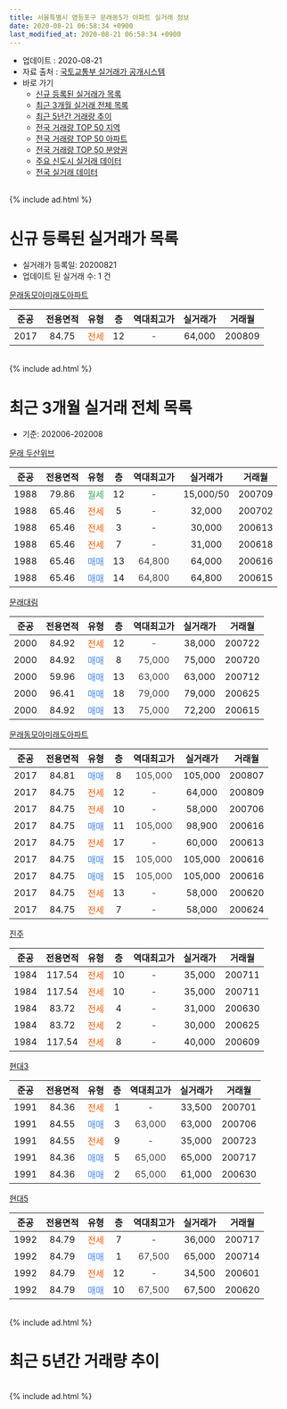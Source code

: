 ```yaml
---
title: 서울특별시 영등포구 문래동5가 아파트 실거래 정보
date: 2020-08-21 06:58:34 +0900
last_modified_at: 2020-08-21 06:58:34 +0900
---
```


* 업데이트 : 2020-08-21
* 자료 출처 : [국토교통부 실거래가 공개시스템](http://rt.molit.go.kr)
* 바로 가기
    * [신규 등록된 실거래가 목록](#신규-등록된-실거래가-목록)
    * [최근 3개월 실거래 전체 목록](#최근-3개월-실거래-전체-목록)
    * [최근 5년간 거래량 추이](#최근-5년간-거래량-추이)
    * [전국 거래량 TOP 50 지역](https://inasie.github.io/apt-trade-info/최근-3개월-전국에서-가장-거래가-많이-발생한-지역)
    * [전국 거래량 TOP 50 아파트](https://inasie.github.io/apt-trade-info/최근-3개월-전국에서-가장-거래가-많이-발생한-아파트)
    * [전국 거래량 TOP 50 분양권](https://inasie.github.io/apt-trade-info/최근-3개월-전국에서-가장-거래가-많이-발생한-분양권)
    * [주요 신도시 실거래 데이터](https://inasie.github.io/apt-trade-info/주요-신도시)
    * [전국 실거래 데이터](https://inasie.github.io/apt-trade-info/전국)
<br>
{% include ad.html %}
<br>

# 신규 등록된 실거래가 목록
* 실거래가 등록일: 20200821
* 업데이트 된 실거래 수: 1 건


[문래동모아미래도아파트](https://search.naver.com/search.naver?query=%EC%84%9C%EC%9A%B8%ED%8A%B9%EB%B3%84%EC%8B%9C+%EC%98%81%EB%93%B1%ED%8F%AC%EA%B5%AC+%EB%AC%B8%EB%9E%98%EB%8F%995%EA%B0%80+%EB%AC%B8%EB%9E%98%EB%8F%99%EB%AA%A8%EC%95%84%EB%AF%B8%EB%9E%98%EB%8F%84%EC%95%84%ED%8C%8C%ED%8A%B8)

|준공|전용면적|유형|층|역대최고가|실거래가|거래월|
|:---:|:---:|:---:|:---:|:---:|:---:|:---:|
|2017|84.75|<span style="color:#ff5a00">전세</span>|12|<span style="color:#444444">-</span>|64,000|200809|


<br>
{% include ad.html %}
<br>

# 최근 3개월 실거래 전체 목록
* 기준: 202006-202008


[문래 두산위브](https://search.naver.com/search.naver?query=%EC%84%9C%EC%9A%B8%ED%8A%B9%EB%B3%84%EC%8B%9C+%EC%98%81%EB%93%B1%ED%8F%AC%EA%B5%AC+%EB%AC%B8%EB%9E%98%EB%8F%995%EA%B0%80+%EB%AC%B8%EB%9E%98+%EB%91%90%EC%82%B0%EC%9C%84%EB%B8%8C)

|준공|전용면적|유형|층|역대최고가|실거래가|거래월|
|:---:|:---:|:---:|:---:|:---:|:---:|:---:|
|1988|79.86|<span style="color:#34a853">월세</span>|12|<span style="color:#444444">-</span>|15,000/50|200709|
|1988|65.46|<span style="color:#ff5a00">전세</span>|5|<span style="color:#444444">-</span>|32,000|200702|
|1988|65.46|<span style="color:#ff5a00">전세</span>|3|<span style="color:#444444">-</span>|30,000|200613|
|1988|65.46|<span style="color:#ff5a00">전세</span>|7|<span style="color:#444444">-</span>|31,000|200618|
|1988|65.46|<span style="color:#4285f3">매매</span>|13|<span style="color:#444444">64,800</span>|64,000|200616|
|1988|65.46|<span style="color:#4285f3">매매</span>|14|<span style="color:#444444">64,800</span>|64,800|200615|

[문래대림](https://search.naver.com/search.naver?query=%EC%84%9C%EC%9A%B8%ED%8A%B9%EB%B3%84%EC%8B%9C+%EC%98%81%EB%93%B1%ED%8F%AC%EA%B5%AC+%EB%AC%B8%EB%9E%98%EB%8F%995%EA%B0%80+%EB%AC%B8%EB%9E%98%EB%8C%80%EB%A6%BC)

|준공|전용면적|유형|층|역대최고가|실거래가|거래월|
|:---:|:---:|:---:|:---:|:---:|:---:|:---:|
|2000|84.92|<span style="color:#ff5a00">전세</span>|12|<span style="color:#444444">-</span>|38,000|200722|
|2000|84.92|<span style="color:#4285f3">매매</span>|8|<span style="color:#444444">75,000</span>|75,000|200720|
|2000|59.96|<span style="color:#4285f3">매매</span>|13|<span style="color:#444444">63,000</span>|63,000|200712|
|2000|96.41|<span style="color:#4285f3">매매</span>|18|<span style="color:#444444">79,000</span>|79,000|200625|
|2000|84.92|<span style="color:#4285f3">매매</span>|13|<span style="color:#444444">75,000</span>|72,200|200615|

[문래동모아미래도아파트](https://search.naver.com/search.naver?query=%EC%84%9C%EC%9A%B8%ED%8A%B9%EB%B3%84%EC%8B%9C+%EC%98%81%EB%93%B1%ED%8F%AC%EA%B5%AC+%EB%AC%B8%EB%9E%98%EB%8F%995%EA%B0%80+%EB%AC%B8%EB%9E%98%EB%8F%99%EB%AA%A8%EC%95%84%EB%AF%B8%EB%9E%98%EB%8F%84%EC%95%84%ED%8C%8C%ED%8A%B8)

|준공|전용면적|유형|층|역대최고가|실거래가|거래월|
|:---:|:---:|:---:|:---:|:---:|:---:|:---:|
|2017|84.81|<span style="color:#4285f3">매매</span>|8|<span style="color:#444444">105,000</span>|105,000|200807|
|2017|84.75|<span style="color:#ff5a00">전세</span>|12|<span style="color:#444444">-</span>|64,000|200809|
|2017|84.75|<span style="color:#ff5a00">전세</span>|10|<span style="color:#444444">-</span>|58,000|200706|
|2017|84.75|<span style="color:#4285f3">매매</span>|11|<span style="color:#444444">105,000</span>|98,900|200616|
|2017|84.75|<span style="color:#ff5a00">전세</span>|17|<span style="color:#444444">-</span>|60,000|200613|
|2017|84.75|<span style="color:#4285f3">매매</span>|15|<span style="color:#444444">105,000</span>|105,000|200616|
|2017|84.75|<span style="color:#4285f3">매매</span>|15|<span style="color:#444444">105,000</span>|105,000|200616|
|2017|84.75|<span style="color:#ff5a00">전세</span>|13|<span style="color:#444444">-</span>|58,000|200620|
|2017|84.75|<span style="color:#ff5a00">전세</span>|7|<span style="color:#444444">-</span>|58,000|200624|

[진주](https://search.naver.com/search.naver?query=%EC%84%9C%EC%9A%B8%ED%8A%B9%EB%B3%84%EC%8B%9C+%EC%98%81%EB%93%B1%ED%8F%AC%EA%B5%AC+%EB%AC%B8%EB%9E%98%EB%8F%995%EA%B0%80+%EC%A7%84%EC%A3%BC)

|준공|전용면적|유형|층|역대최고가|실거래가|거래월|
|:---:|:---:|:---:|:---:|:---:|:---:|:---:|
|1984|117.54|<span style="color:#ff5a00">전세</span>|10|<span style="color:#444444">-</span>|35,000|200711|
|1984|117.54|<span style="color:#ff5a00">전세</span>|10|<span style="color:#444444">-</span>|35,000|200711|
|1984|83.72|<span style="color:#ff5a00">전세</span>|4|<span style="color:#444444">-</span>|31,000|200630|
|1984|83.72|<span style="color:#ff5a00">전세</span>|2|<span style="color:#444444">-</span>|30,000|200625|
|1984|117.54|<span style="color:#ff5a00">전세</span>|8|<span style="color:#444444">-</span>|40,000|200609|

[현대3](https://search.naver.com/search.naver?query=%EC%84%9C%EC%9A%B8%ED%8A%B9%EB%B3%84%EC%8B%9C+%EC%98%81%EB%93%B1%ED%8F%AC%EA%B5%AC+%EB%AC%B8%EB%9E%98%EB%8F%995%EA%B0%80+%ED%98%84%EB%8C%803)

|준공|전용면적|유형|층|역대최고가|실거래가|거래월|
|:---:|:---:|:---:|:---:|:---:|:---:|:---:|
|1991|84.36|<span style="color:#ff5a00">전세</span>|1|<span style="color:#444444">-</span>|33,500|200701|
|1991|84.55|<span style="color:#4285f3">매매</span>|3|<span style="color:#444444">63,000</span>|63,000|200706|
|1991|84.55|<span style="color:#ff5a00">전세</span>|9|<span style="color:#444444">-</span>|35,000|200723|
|1991|84.36|<span style="color:#4285f3">매매</span>|5|<span style="color:#444444">65,000</span>|65,000|200717|
|1991|84.36|<span style="color:#4285f3">매매</span>|2|<span style="color:#444444">65,000</span>|61,000|200630|

[현대5](https://search.naver.com/search.naver?query=%EC%84%9C%EC%9A%B8%ED%8A%B9%EB%B3%84%EC%8B%9C+%EC%98%81%EB%93%B1%ED%8F%AC%EA%B5%AC+%EB%AC%B8%EB%9E%98%EB%8F%995%EA%B0%80+%ED%98%84%EB%8C%805)

|준공|전용면적|유형|층|역대최고가|실거래가|거래월|
|:---:|:---:|:---:|:---:|:---:|:---:|:---:|
|1992|84.79|<span style="color:#ff5a00">전세</span>|7|<span style="color:#444444">-</span>|36,000|200717|
|1992|84.79|<span style="color:#4285f3">매매</span>|1|<span style="color:#444444">67,500</span>|65,000|200714|
|1992|84.79|<span style="color:#ff5a00">전세</span>|12|<span style="color:#444444">-</span>|34,500|200601|
|1992|84.79|<span style="color:#4285f3">매매</span>|10|<span style="color:#444444">67,500</span>|67,500|200620|


<br>
{% include ad.html %}
<br>

# 최근 5년간 거래량 추이


<div style="width:100%;">
    <canvas id="deal_progress" height="200"></canvas>
</div>

<script>
new Chart(document.getElementById("deal_progress"), {
    type: 'line',
    data: {
        labels: ['201508','201509','201510','201511','201512','201601','201602','201603','201604','201605','201606','201607','201608','201609','201610','201611','201612','201701','201702','201703','201704','201705','201706','201707','201708','201709','201710','201711','201712','201801','201802','201803','201804','201805','201806','201807','201808','201809','201810','201811','201812','201901','201902','201903','201904','201905','201906','201907','201908','201909','201910','201911','201912','202001','202002','202003','202004','202005','202006','202007','202008'],
        datasets: [{
            label: '매매',
            pointRadius: 1,
            data: [6, 9, 12, 4, 4, 2, 0, 7, 8, 17, 8, 7, 6, 14, 10, 5, 2, 1, 3, 7, 5, 7, 6, 11, 8, 8, 5, 5, 7, 20, 11, 7, 4, 4, 2, 1, 10, 3, 4, 0, 0, 0, 1, 0, 0, 1, 3, 6, 9, 4, 0, 10, 15, 15, 9, 3, 3, 7, 9, 5, 1],
            borderColor: "rgba(255, 201, 14, 1)",
            backgroundColor: "rgba(255, 201, 14, 0.5)",
            fill: false,
            lineTension: 0
        },{
            label: '전월세',
            pointRadius: 1,
            data: [10, 9, 6, 9, 7, 7, 6, 11, 3, 6, 8, 9, 5, 6, 6, 8, 7, 20, 10, 8, 10, 5, 12, 11, 8, 9, 8, 17, 13, 29, 27, 16, 7, 13, 6, 7, 7, 6, 10, 6, 7, 7, 11, 7, 9, 8, 11, 10, 6, 5, 5, 10, 10, 33, 17, 18, 13, 18, 9, 9, 1],
            borderColor: "rgba(0, 141, 185, 1)",
            backgroundColor: "rgba(0, 141, 185, 0.5)",
            fill: false,
            lineTension: 0
        }
        ]
    },
    options: {
        responsive: true,
        title: {
            display: false
        },
        tooltips: {
            mode: 'index',
            intersect: false
        },
        hover: {
            mode: 'nearest',
            intersect: true
        },
        scales: {
            xAxes: [{
                display: true,
                scaleLabel: {
                    display: true,
                    labelString: '년/월'
                }
            }],
            yAxes: [{
                display: true,
                ticks: {
                    suggestedMin: 0,
                },
                scaleLabel: {
                    display: true,
                    labelString: '실거래 수'
                }
            }]
        }
    }
});

</script>


<br>
{% include ad.html %}
<br>

